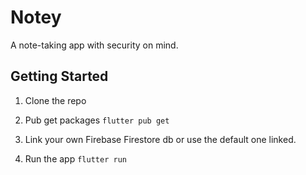 # Notey

A note-taking app with security on mind.

## Getting Started

1. Clone the repo

2. Pub get packages ```flutter pub get```

3. Link your own Firebase Firestore db or use the default one linked.

4. Run the app ```flutter run```
